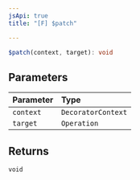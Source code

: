 ```yaml
---
jsApi: true
title: "[F] $patch"

---
```

```ts
$patch(context, target): void
```

## Parameters

| Parameter | Type |
| :------ | :------ |
| `context` | `DecoratorContext` |
| `target` | `Operation` |

## Returns

`void`
